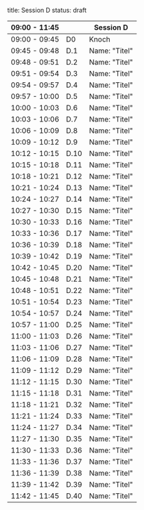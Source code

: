 title: Session D
status: draft

|09:00 - 11:45||**Session D**|
|---|---|---|
|09:00 - 09:45| D0 |Knoch|
|09:45 - 09:48 | D.1 |Name: "Titel"|
|09:48 - 09:51 | D.2 |Name: "Titel"|
|09:51 - 09:54 | D.3 |Name: "Titel"|
|09:54 - 09:57 | D.4 |Name: "Titel"|
|09:57 - 10:00 | D.5 |Name: "Titel"|
|10:00 - 10:03 | D.6 |Name: "Titel"|
|10:03 - 10:06 | D.7 |Name: "Titel"|
|10:06 - 10:09 | D.8 |Name: "Titel"|
|10:09 - 10:12 | D.9 |Name: "Titel"|
|10:12 - 10:15 | D.10 |Name: "Titel"|
|10:15 - 10:18 | D.11 |Name: "Titel"|
|10:18 - 10:21 | D.12 |Name: "Titel"|
|10:21 - 10:24 | D.13 |Name: "Titel"|
|10:24 - 10:27 | D.14 |Name: "Titel"|
|10:27 - 10:30 | D.15 |Name: "Titel"|
|10:30 - 10:33 | D.16 |Name: "Titel"|
|10:33 - 10:36 | D.17 |Name: "Titel"|
|10:36 - 10:39 | D.18 |Name: "Titel"|
|10:39 - 10:42 | D.19 |Name: "Titel"|
|10:42 - 10:45 | D.20 |Name: "Titel"|
|10:45 - 10:48 | D.21 |Name: "Titel"|
|10:48 - 10:51 | D.22 |Name: "Titel"|
|10:51 - 10:54 | D.23 |Name: "Titel"|
|10:54 - 10:57 | D.24 |Name: "Titel"|
|10:57 - 11:00 | D.25 |Name: "Titel"|
|11:00 - 11:03 | D.26 |Name: "Titel"|
|11:03 - 11:06 | D.27 |Name: "Titel"|
|11:06 - 11:09 | D.28 |Name: "Titel"|
|11:09 - 11:12 | D.29 |Name: "Titel"|
|11:12 - 11:15 | D.30 |Name: "Titel"|
|11:15 - 11:18 | D.31 |Name: "Titel"|
|11:18 - 11:21 | D.32 |Name: "Titel"|
|11:21 - 11:24 | D.33 |Name: "Titel"|
|11:24 - 11:27 | D.34 |Name: "Titel"|
|11:27 - 11:30 | D.35 |Name: "Titel"|
|11:30 - 11:33 | D.36 |Name: "Titel"|
|11:33 - 11:36 | D.37 |Name: "Titel"|
|11:36 - 11:39 | D.38 |Name: "Titel"|
|11:39 - 11:42 | D.39 |Name: "Titel"|
|11:42 - 11:45 | D.40 |Name: "Titel"|
